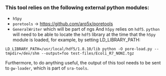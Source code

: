 ### This tool relies on the following external python modules:
-  `h5py`
-  `poretools` -> https://github.com/arq5x/poretools
-  `GeneralWriter` which will be part of ngs
And `h5py` relies on `hdf5`. `python` will need to be able to locate the `hdf5` library at the time that the `h5py` module is loaded, for example, by setting LD_LIBRARY_PATH:
```
LD_LIBRARY_PATH=/usr/local/hdf5/1.8.10/lib python -O pore-load.py --tmpdir=/dev/shm --output=foo test-files/Ecoli_R7_NONI.tgz
```
Furthermore, to do anything useful, the output of this tool needs to be sent to `gw-loader`, which is part of `sra-tools`.
